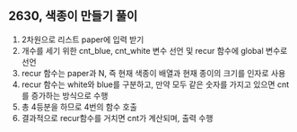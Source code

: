 ## 2630, 색종이 만들기 풀이
1. 2차원으로 리스트 paper에 입력 받기
2. 개수를 세기 위한 cnt_blue, cnt_white 변수 선언 및 recur 함수에 global 변수로 선언
3. recur 함수는 paper과 N, 즉 현재 색종이 배열과 현재 종이의 크기를 인자로 사용
4. recur 함수는 white와 blue를 구분하고, 만약 모두 같은 숫자를 가지고 있으면 cnt를 증가하는 방식으로 수행
5. 총 4등분을 하므로 4번의 함수 호출
6. 결과적으로 recur함수를 거치면 cnt가 계산되며, 출력 수행